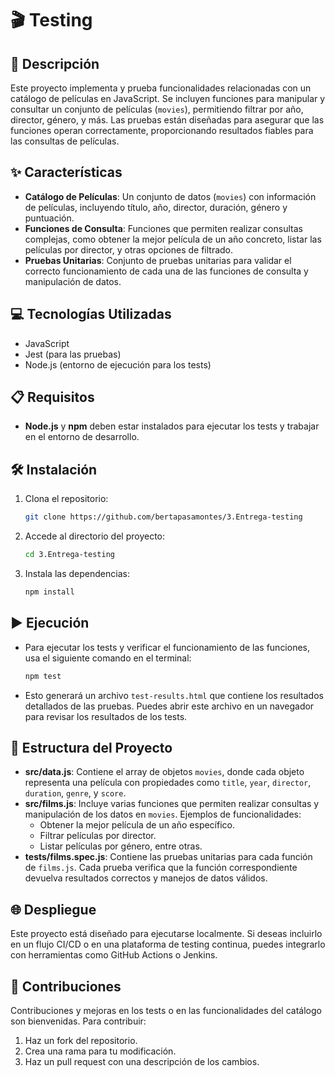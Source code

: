 # 🎬 Testing

## 📄 Descripción
Este proyecto implementa y prueba funcionalidades relacionadas con un catálogo de películas en JavaScript. Se incluyen funciones para manipular y consultar un conjunto de películas (`movies`), permitiendo filtrar por año, director, género, y más. Las pruebas están diseñadas para asegurar que las funciones operan correctamente, proporcionando resultados fiables para las consultas de películas.

## ✨ Características
- **Catálogo de Películas**: Un conjunto de datos (`movies`) con información de películas, incluyendo título, año, director, duración, género y puntuación.
- **Funciones de Consulta**: Funciones que permiten realizar consultas complejas, como obtener la mejor película de un año concreto, listar las películas por director, y otras opciones de filtrado.
- **Pruebas Unitarias**: Conjunto de pruebas unitarias para validar el correcto funcionamiento de cada una de las funciones de consulta y manipulación de datos.

## 💻 Tecnologías Utilizadas
- JavaScript
- Jest (para las pruebas)
- Node.js (entorno de ejecución para los tests)

## 📋 Requisitos
- **Node.js** y **npm** deben estar instalados para ejecutar los tests y trabajar en el entorno de desarrollo.

## 🛠️ Instalación
1. Clona el repositorio:
   ```bash
   git clone https://github.com/bertapasamontes/3.Entrega-testing
   ```
2. Accede al directorio del proyecto:
   ```bash
   cd 3.Entrega-testing
   ```
3. Instala las dependencias:
   ```bash
   npm install
   ```

## ▶️ Ejecución
- Para ejecutar los tests y verificar el funcionamiento de las funciones, usa el siguiente comando en el terminal:
   ```bash
   npm test
   ```
- Esto generará un archivo `test-results.html` que contiene los resultados detallados de las pruebas. Puedes abrir este archivo en un navegador para revisar los resultados de los tests.

## 📂 Estructura del Proyecto
- **src/data.js**: Contiene el array de objetos `movies`, donde cada objeto representa una película con propiedades como `title`, `year`, `director`, `duration`, `genre`, y `score`.
- **src/films.js**: Incluye varias funciones que permiten realizar consultas y manipulación de los datos en `movies`. Ejemplos de funcionalidades:
  - Obtener la mejor película de un año específico.
  - Filtrar películas por director.
  - Listar películas por género, entre otras.
- **tests/films.spec.js**: Contiene las pruebas unitarias para cada función de `films.js`. Cada prueba verifica que la función correspondiente devuelva resultados correctos y manejos de datos válidos.

## 🌐 Despliegue
Este proyecto está diseñado para ejecutarse localmente. Si deseas incluirlo en un flujo CI/CD o en una plataforma de testing continua, puedes integrarlo con herramientas como GitHub Actions o Jenkins.

## 🤝 Contribuciones
Contribuciones y mejoras en los tests o en las funcionalidades del catálogo son bienvenidas. Para contribuir:
1. Haz un fork del repositorio.
2. Crea una rama para tu modificación.
3. Haz un pull request con una descripción de los cambios.
